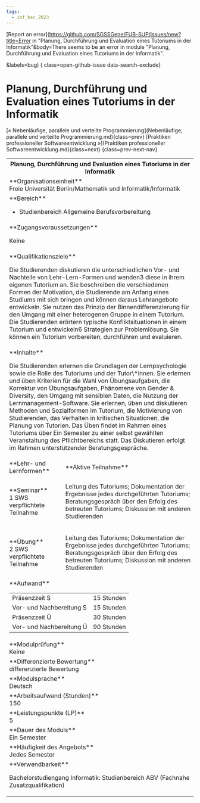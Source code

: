 ```yaml
---
tags:
  - inf_bsc_2023
---
```

[Report an error](https://github.com/SGSSGene/FUB-SUP/issues/new?title=Error in "Planung, Durchführung und Evaluation eines Tutoriums in der Informatik"&body=There seems to be an error in module "Planung, Durchführung und Evaluation eines Tutoriums in der Informatik".

<Describe here a slightly more detailed description of what is wrong>&labels=bug)
{ class=open-github-issue data-search-exclude}

# Planung, Durchführung und Evaluation eines Tutoriums in der Informatik

[« Nebenläufige, parallele und verteilte Programmierung](Nebenläufige, parallele und verteilte Programmierung.md){class=prev}
[Praktiken professioneller Softwareentwicklung »](Praktiken professioneller Softwareentwicklung.md){class=next}
{class=prev-next-nav}

<table markdown id="moduledesc">
<tr markdown class="moduledesc_head"><th colspan="2">Planung, Durchführung und Evaluation eines Tutoriums in der Informatik </th></tr>
<tr markdown><td colspan="2">**Organisationseinheit**   <br>Freie Universität Berlin/Mathematik und Informatik/Informatik</td></tr>

<tr markdown><td colspan="2">**Bereich**<br>


- Studienbereich Allgemeine Berufsvorbereitung

</td></tr>

<tr markdown><td colspan="2">**Zugangsvoraussetzungen** <br>

Keine


</td></tr>
<tr markdown><td colspan="2">**Qualifikationsziele**    <br>

Die Studierenden diskutieren die unterschiedlichen Vor- und Nachteile von
Lehr-Lern-Formen und wenden3 diese in ihrem eigenen Tutorium an. Sie
beschreiben die verschiedenen Formen der Motivation, die Studierende am
Anfang eines Studiums mit sich bringen und können daraus Lehrangebote
entwickeln. Sie nutzen das Prinzip der Binnendifferenzierung für den Umgang
mit einer heterogenen Gruppe in einem Tutorium. Die Studierenden erörtern
typische Konfliktsituationen in einem Tutorium und entwickeln6 Strategien
zur Problemlösung. Sie können ein Tutorium vorbereiten, durchführen und
evaluieren.


</td></tr>
<tr markdown><td colspan="2">**Inhalte**                <br>

Die Studierenden erlernen die Grundlagen der Lernpsychologie sowie die Rolle
des Tutoriums und der Tutor\\*innen. Sie erlernen und üben Kriterien für die
Wahl von Übungsaufgaben, die Korrektur von Übungsaufgaben, Phänomene von
Gender & Diversity, den Umgang mit sensiblen Daten, die Nutzung der
Lernmanagement-Software. Sie erlernen, üben und diskutieren Methoden und
Sozialformen im Tutorium, die Motivierung von Studierenden, das Verhalten in
kritischen Situationen, die Planung von Tutorien. Das Üben findet im Rahmen
eines Tutoriums über Ein Semester zu einer selbst gewählten Veranstaltung
des Pflichtbereichs statt. Das Diskutieren erfolgt im Rahmen unterstützender
Beratungsgespräche.


</td></tr>

<tr markdown><td>**Lehr- und Lernformen**</td><td>**Aktive Teilnahme**</td></tr>
<tr markdown><td> **Seminar** <br>1 SWS <br> verpflichtete Teilnahme</td><td>

Leitung des Tutoriums; Dokumentation der Ergebnisse jedes durchgeführten Tutoriums; Beratungsgespräch über den Erfolg des betreuten Tutoriums; Diskussion mit anderen Studierenden
</td></tr>
<tr markdown><td> **Übung** <br>2 SWS <br> verpflichtete Teilnahme</td><td>

Leitung des Tutoriums; Dokumentation der Ergebnisse jedes durchgeführten Tutoriums; Beratungsgespräch über den Erfolg des betreuten Tutoriums; Diskussion mit anderen Studierenden
</td></tr>
<tr markdown><td colspan="2">**Aufwand**                <br>
<table class="aufwand_table">
<tr><td>Präsenzzeit S</td><td>15 Stunden</td></tr>
<tr><td>Vor- und Nachbereitung S</td><td>15 Stunden</td></tr>
<tr><td>Präsenzzeit Ü</td><td>30 Stunden</td></tr>
<tr><td>Vor- und Nachbereitung Ü</td><td>90 Stunden</td></tr>
</table>

</td></tr>
<tr markdown><td colspan="2">**Modulprüfung**             <br>Keine


</td></tr>
<tr markdown><td colspan="2">**Differenzierte Bewertung** <br>differenzierte Bewertung

</td></tr>
<tr markdown><td colspan="2">**Modulsprache**             <br>Deutsch</td></tr>
<tr markdown><td colspan="2">**Arbeitsaufwand (Stunden)** <br>150</td></tr>
<tr markdown><td colspan="2">**Leistungspunkte (LP)**     <br>5</td></tr>
<tr markdown><td colspan="2">**Dauer des Moduls**         <br>Ein Semester</td></tr>
<tr markdown><td colspan="2">**Häufigkeit des Angebots**  <br>Jedes Semester</td></tr>
<tr markdown><td colspan="2">**Verwendbarkeit**           <br>

Bachelorstudiengang Informatik: Studienbereich ABV (Fachnahe
Zusatzqualifikation)


</td></tr>

</table>
